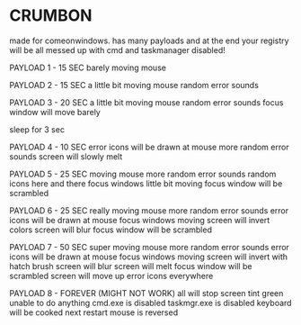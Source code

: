 # CRUMBON

made for comeonwindows. has many payloads and at the end your registry will be all messed up with cmd and taskmanager disabled!

PAYLOAD 1 - 15 SEC
	barely moving mouse

PAYLOAD 2 - 15 SEC
	a little bit moving mouse
	random error sounds

PAYLOAD 3 - 20 SEC
	a little bit moving mouse
	random error sounds
	focus window will move barely

sleep for 3 sec

PAYLOAD 4 - 10 SEC
	error icons will be drawn at mouse
	more random error sounds
	screen will slowly melt

PAYLOAD 5 - 25 SEC
	moving mouse
	more random error sounds
	random icons here and there
	focus windows little bit moving
	focus window will be scrambled

PAYLOAD 6 - 25 SEC
	really moving mouse
	more random error sounds
	error icons will be drawn at mouse
	focus windows moving
	screen will invert colors
	screen will blur
	focus window will be scrambled

PAYLOAD 7 - 50 SEC
	super moving mouse
	more random error sounds
	error icons will be drawn at mouse
	focus windows moving
	screen will invert with hatch brush
	screen will blur
	screen will melt
	focus window will be scrambled
	screen will move up
	error icons everywhere
	
PAYLOAD 8 - FOREVER (MIGHT NOT WORK)
	all will stop
	screen tint green
	unable to do anything
	cmd.exe is disabled
	taskmgr.exe is disabled
	keyboard will be cooked next restart
	mouse is reversed
